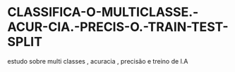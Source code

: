 # CLASSIFICA-O-MULTICLASSE.-ACUR-CIA.-PRECIS-O.-TRAIN-TEST-SPLIT
estudo sobre multi classes , acuracia , precisão e treino de I.A
